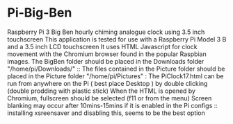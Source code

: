 # Pi-Big-Ben
Raspberry Pi 3 Big Ben hourly chiming analogue clock using 3.5 inch touchscreen
This application is tested for use with a Raspberry Pi Model 3 B and a 3.5 inch LCD touchscreen
It uses HTML Javascript for clock movement with the Chromium browser found in the popular Raspbian images.
The BigBen folder should be placed in the Downloads folder "/home/pi/Downloads/" :: The files contained in the Picture folder should be placed in the Picture folder "/home/pi/Pictures" : The PiClock17.html can be run from anywhere on the Pi ( best place Desktop ) by double clicking (double prodding with plastic stick)
When the HTML is opened by Chromium, fullscreen should be selected (f11 or from the menu)
Screen blanking may occur after 10mins-15mins if it is enabled in the Pi configs :: installing xsreensaver and disabling this, seems to be the best option

